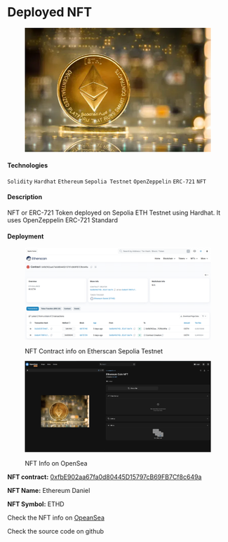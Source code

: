 # Deployed NFT

<figure><img src="../../.gitbook/assets/bd145847e50e550f17ef9e6695b639b4.webp" alt=""><figcaption></figcaption></figure>

#### Technologies

`Solidity` `Hardhat` `Ethereum` `Sepolia Testnet` `OpenZeppelin` `ERC-721` `NFT`

#### Description

NFT or ERC-721 Token deployed on Sepolia ETH Testnet using Hardhat. It uses OpenZeppelin ERC-721 Standard

#### &#x20;Deployment

<figure><img src="../../.gitbook/assets/image (13).png" alt=""><figcaption><p>NFT Contract info on Etherscan Sepolia Testnet</p></figcaption></figure>

<figure><img src="../../.gitbook/assets/image.png" alt=""><figcaption><p>NFT Info on OpenSea</p></figcaption></figure>

**NFT contract:** [0xfbE902aa67fa0d80445D15797cB69FB7Cf8c649a](https://sepolia.etherscan.io/address/0xfbe902aa67fa0d80445d15797cb69fb7cf8c649a)

**NFT Name:** Ethereum Daniel

**NFT Symbol:** ETHD

Check the NFT info on [OpeanSea](https://testnets.opensea.io/assets/sepolia/0xfbe902aa67fa0d80445d15797cb69fb7cf8c649a/0)

Check the source code on github



